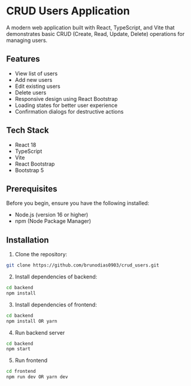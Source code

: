 # CRUD Users Application

A modern web application built with React, TypeScript, and Vite that demonstrates basic CRUD (Create, Read, Update, Delete) operations for managing users.

## Features

- View list of users
- Add new users
- Edit existing users
- Delete users
- Responsive design using React Bootstrap
- Loading states for better user experience
- Confirmation dialogs for destructive actions

## Tech Stack

- React 18
- TypeScript
- Vite
- React Bootstrap
- Bootstrap 5

## Prerequisites

Before you begin, ensure you have the following installed:

- Node.js (version 16 or higher)
- npm (Node Package Manager)

## Installation

1. Clone the repository:

```bash
git clone https://github.com/brunodias0903/crud_users.git
```

2. Install dependencies of backend:

```bash
cd backend
npm install
```

3. Install dependencies of frontend:

```bash
cd backend
npm install OR yarn
```

4. Run backend server

```bash
cd backend
npm start
```

5. Run frontend

```bash
cd frontend
npm run dev OR yarn dev
```
